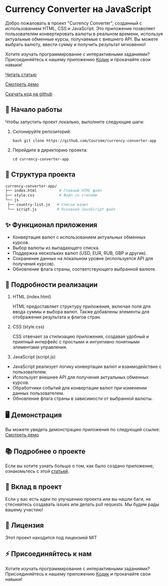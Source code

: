 # Currency Converter на JavaScript

Добро пожаловать в проект "Currency Converter", созданный с использованием HTML, CSS и JavaScript. Это приложение позволяет пользователям конвертировать валюты в реальном времени, используя актуальные обменные курсы, получаемые с внешнего API. Вы можете выбрать валюту, ввести сумму и получить результат мгновенно!

Хотите изучать программирование с интерактивными заданиями? Присоединяйтесь к нашему приложению [Кодик](https://t.me/coursme) и прокачайте свои навыки!

[Читать статью](https://coursme.com/article/prilozhenie-dlya-konvertacii-valyut)

[Смотреть демо](https://coursme.github.io/currency-converter-app/)

[Скачать код на github](https://github.com/Coursme/currency-converter-app)

## 🚀 Начало работы

Чтобы запустить проект локально, выполните следующие шаги:

1. Склонируйте репозиторий:

   ```bash git clone https://github.com/Coursme/currency-converter-app ```


2. Перейдите в директорию проекта:

   ```cd currency-converter-app```


## 📂 Структура проекта

 ```bash
currency-converter-app/
├── index.html          # Главный HTML файл
├── style.css           # Файл со стилями
└── js
  ├── country-list.js   # Список валют
  └── script.js         # Основной JavaScript файл
```


## ✨ Функционал приложения

- Конвертация валют с использованием актуальных обменных курсов.
- Выбор валюты из выпадающего списка.
- Поддержка нескольких валют (USD, EUR, RUB, GBP и другие).
- Сохранение данных на локальном уровне (используется API для получения курсов).
- Обновление флага страны, соответствующего выбранной валюте.

## 🔧 Подробности реализации
1. HTML (index.html)

   HTML предоставляет структуру приложения, включая поля для ввода суммы и выбора валют. Также добавлены элементы для отображения результата и флагов стран.

3. CSS (style.css)

   CSS отвечает за стилизацию приложения, создавая удобный и приятный интерфейс с простыми и интуитивно понятными элементами управления.

3. JavaScript (script.js)

- JavaScript реализует логику конвертации валют и взаимодействие с пользователем.
- Использует внешнее API для получения актуальных обменных курсов.
- Обработчики событий для конвертации валют при изменении данных пользователем.
- Обновление флага страны в зависимости от выбранной валюты.

## 🖥️ Демонстрация

Вы можете увидеть демонстрацию приложения по следующей ссылке: [Смотреть демо](https://coursme.github.io/currency-converter-app/)

## 📚 Подробнее о проекте

Если вы хотите узнать больше о том, как было создано приложение, ознакомьтесь с этой [статьей](https://coursme.com/article/prilozhenie-dlya-konvertacii-valyut).

## 🤝 Вклад в проект

Если у вас есть идеи по улучшению проекта или вы нашли баги, не стесняйтесь создавать issues или делать pull requests. Мы будем рады вашему участию!

## 📄 Лицензия

Этот проект находится под лицензией MIT

## ⚡️ Присоединяйтесь к нам

Хотите изучать программирование с интерактивными заданиями? Присоединяйтесь к нашему приложению [Кодик](https://t.me/coursme) и прокачайте свои навыки!




